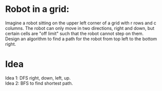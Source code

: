 # Robot in a grid:  
Imagine a robot sitting on the upper left corner of a grid with r rows and c columns. The robot can only move in two directions, right and down, but certain cells are "off limit" such that the robot cannot step on them.  
Design an algorithm to find a path for the robot from top left to the bottom right.  

# Idea  
Idea 1: DFS right, down, left, up.  
Idea 2: BFS to find shortest path.
